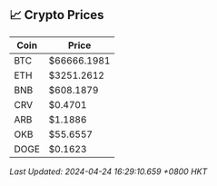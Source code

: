 ## 📈 Crypto Prices

| Coin | Price |
| ---- | ----- |
| BTC | $66666.1981 |
| ETH | $3251.2612 |
| BNB | $608.1879 |
| CRV | $0.4701 |
| ARB | $1.1886 |
| OKB | $55.6557 |
| DOGE | $0.1623 |

_Last Updated: 2024-04-24 16:29:10.659 +0800 HKT_